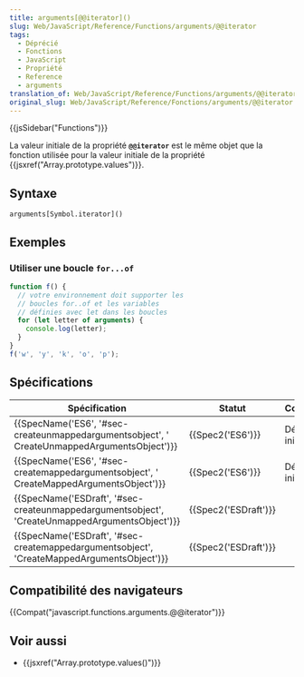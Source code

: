 ```yaml
---
title: arguments[@@iterator]()
slug: Web/JavaScript/Reference/Functions/arguments/@@iterator
tags:
  - Déprécié
  - Fonctions
  - JavaScript
  - Propriété
  - Reference
  - arguments
translation_of: Web/JavaScript/Reference/Functions/arguments/@@iterator
original_slug: Web/JavaScript/Reference/Fonctions/arguments/@@iterator
---
```

{{jsSidebar("Functions")}}

La valeur initiale de la propriété **`@@iterator`** est le même objet que la fonction utilisée pour la valeur initiale de la propriété {{jsxref("Array.prototype.values")}}.

## Syntaxe

    arguments[Symbol.iterator]()

## Exemples

### Utiliser une boucle `for...of`

```js
function f() {
  // votre environnement doit supporter les
  // boucles for..of et les variables
  // définies avec let dans les boucles
  for (let letter of arguments) {
    console.log(letter);
  }
}
f('w', 'y', 'k', 'o', 'p');
```

## Spécifications

| Spécification                                                                                                                | Statut                       | Commentaires         |
| ---------------------------------------------------------------------------------------------------------------------------- | ---------------------------- | -------------------- |
| {{SpecName('ES6', '#sec-createunmappedargumentsobject', ' CreateUnmappedArgumentsObject')}}     | {{Spec2('ES6')}}         | Définition initiale. |
| {{SpecName('ES6', '#sec-createmappedargumentsobject', ' CreateMappedArgumentsObject')}}         | {{Spec2('ES6')}}         | Définition initiale. |
| {{SpecName('ESDraft', '#sec-createunmappedargumentsobject', 'CreateUnmappedArgumentsObject')}} | {{Spec2('ESDraft')}} |                      |
| {{SpecName('ESDraft', '#sec-createmappedargumentsobject', 'CreateMappedArgumentsObject')}}     | {{Spec2('ESDraft')}} |                      |

## Compatibilité des navigateurs

{{Compat("javascript.functions.arguments.@@iterator")}}

## Voir aussi

- {{jsxref("Array.prototype.values()")}}
